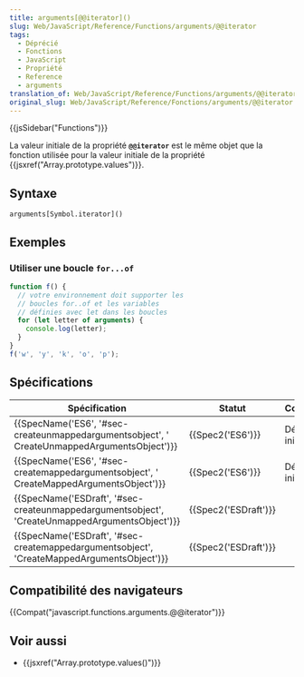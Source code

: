 ```yaml
---
title: arguments[@@iterator]()
slug: Web/JavaScript/Reference/Functions/arguments/@@iterator
tags:
  - Déprécié
  - Fonctions
  - JavaScript
  - Propriété
  - Reference
  - arguments
translation_of: Web/JavaScript/Reference/Functions/arguments/@@iterator
original_slug: Web/JavaScript/Reference/Fonctions/arguments/@@iterator
---
```

{{jsSidebar("Functions")}}

La valeur initiale de la propriété **`@@iterator`** est le même objet que la fonction utilisée pour la valeur initiale de la propriété {{jsxref("Array.prototype.values")}}.

## Syntaxe

    arguments[Symbol.iterator]()

## Exemples

### Utiliser une boucle `for...of`

```js
function f() {
  // votre environnement doit supporter les
  // boucles for..of et les variables
  // définies avec let dans les boucles
  for (let letter of arguments) {
    console.log(letter);
  }
}
f('w', 'y', 'k', 'o', 'p');
```

## Spécifications

| Spécification                                                                                                                | Statut                       | Commentaires         |
| ---------------------------------------------------------------------------------------------------------------------------- | ---------------------------- | -------------------- |
| {{SpecName('ES6', '#sec-createunmappedargumentsobject', ' CreateUnmappedArgumentsObject')}}     | {{Spec2('ES6')}}         | Définition initiale. |
| {{SpecName('ES6', '#sec-createmappedargumentsobject', ' CreateMappedArgumentsObject')}}         | {{Spec2('ES6')}}         | Définition initiale. |
| {{SpecName('ESDraft', '#sec-createunmappedargumentsobject', 'CreateUnmappedArgumentsObject')}} | {{Spec2('ESDraft')}} |                      |
| {{SpecName('ESDraft', '#sec-createmappedargumentsobject', 'CreateMappedArgumentsObject')}}     | {{Spec2('ESDraft')}} |                      |

## Compatibilité des navigateurs

{{Compat("javascript.functions.arguments.@@iterator")}}

## Voir aussi

- {{jsxref("Array.prototype.values()")}}
